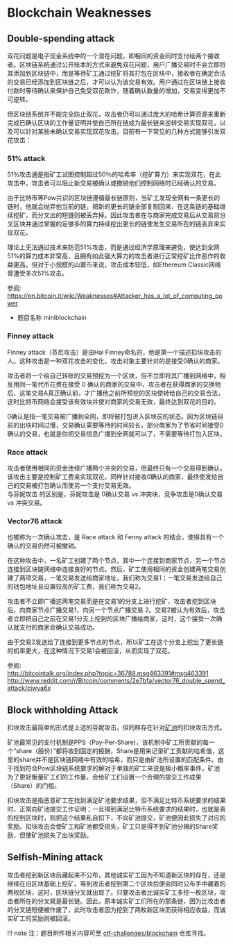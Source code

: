 # Blockchain Weaknesses

## Double-spending attack

双花问题是电子现金系统中的一个潜在问题，即相同的资金同时支付给两个接收者。区块链系统通过公开账本的方式来避免双花问题，用户广播交易时不会立即将其添加到区块链中，而是等待矿工通过挖矿将其打包在区块中，接收者在确定合法的交易已经添加到区块链之后，才可以认为该交易有效。用户通过在区块链上接收付款时等待确认来保护自己免受双花欺诈，随着确认数量的增加，交易变得更加不可逆转。

但区块链系统并不能完全防止双花，攻击者仍可以通过庞大的哈希计算资源来重新完成已确认区块的工作量证明并使自己所在链成为最长链来逆转交易实现双花，以及可以针对某些未确认交易实现双花攻击。目前有一下常见的几种方式能够引发双花攻击：

### 51% attack

51％攻击通是指矿工试图控制超过50％的哈希率（挖矿算力）来实现双花，在此攻击中，攻击者可以阻止新交易被确认或撤销他们控制网络时已经确认的交易。

由于比特币等Pow共识的区块链遵循最长链原则，当矿工发现全网有一条更长的链时，他就会抛弃他当前的链，把新的更长的链全部复制回来，在这条链的基础继续挖矿，而分叉出的短链则被丢弃掉。因此攻击者在与商家完成交易后从交易前分叉区块并通过掌握的足够多的算力持续挖出更长的链使发生交易所在的链丢弃来实现双花。

理论上无法通过技术来防范51%攻击，而是通过经济学原理来避免，使达到全网51%的算力成本非常高，且拥有如此强大算力的攻击者进行正常挖矿比作恶作的收益更高。但对于小规模的山寨币来说，攻击成本较低，如Ethereum Classic网络曾遭受多次51%攻击。

参阅: https://en.bitcoin.it/wiki/Weaknesses#Attacker_has_a_lot_of_computing_power

- 题目名称 miniblockchain

### Finney attack

Finney attack（芬尼攻击）是由Hal Finney命名的，他是第一个描述扣块攻击的人。这种攻击是一种双花攻击的变化，攻击对象主要针对的是接受0确认的商家。

攻击者将一个给自己转账的交易预挖为一个区块，但不立即将其广播到网络中，相反用同一笔代币花费在接受 0 确认的商家的交易中，攻击者在获得商家的交换物后、这笔交易A真正确认前，才广播他之前所预挖的区块使转给自己的交易合法，这时比特币网络会接受该有效块并使对商家的交易无效，最终达到双花的目的。

0确认是指一笔交易被广播到全网，即将被打包进入区块前的状态。因为区块链目前的出块时间过慢，交易确认需要等待的时间较长，部分商家为了节省时间接受0确认的交易，也就是你把交易信息广播到全网就可以了，不需要等待打包入区块。

### Race attack

攻击者使用相同的资金连续广播两个冲突的交易，但最终只有一个交易得到确认。该攻击主要是控制矿工费来实现双花，同样针对接收0确认的商家，最终使发给自己的交易被打包确认而使另一个支付交易无效。  
与芬妮攻击 的区别是，芬妮攻击是 0确认交易 vs 冲突块，竞争攻击是0确认交易 vs 冲突交易。

### Vector76 attack

也被称为一次确认攻击，是 Race attack 和 Fenny attack 的结合，使得具有一个确认的交易仍然可被撤销。

在这种攻击中，一名矿工创建了两个节点，其中一个连接到商家节点，另一个节点连接到区块链网络中连接良好的节点。然后，矿工使用相同的资金创建两笔交易创建了两项交易，一笔交易发送给商家地址，我们称为交易1；一笔交易发送给自己的钱包地址且设置较高的矿工费，我们称为交易2。

攻击者不立即广播这两笔交易而是在交易1的分支上进行挖矿，攻击者挖到区块后，向商家节点广播交易1，向另一个节点广播交易 2。交易2被认为有效后，攻击者立即把自己之前在交易1分支上挖到的区块广播给商家，这时，这个接受一次确认就支付的商家会确认交易成功。

由于交易2发送给了连接到更多节点的节点，所以矿工在这个分支上挖出了更长链的机率更大，在这种情况下交易1会被回滚，从而实现了双花。

参阅:  
http://bitcointalk.org/index.php?topic=36788.msg463391#msg463391
http://www.reddit.com/r/Bitcoin/comments/2e7bfa/vector76_double_spend_attack/cjwya6x

## Block withholding Attack

扣块攻击最简单的形式是上述的芬妮攻击，但同样存在针对[矿池](https://academy.binance.com/zh/articles/mining-pools-explained)的扣块攻击方式。

矿池最常见的支付机制是PPS（Pay-Per-Share)，该机制中矿工所贡献的每一个“share（股份）”都将收到固定的报酬，Share是用来记录矿工贡献的哈希值，这里的share并不是区块链网络中有效的哈希，而只是由矿池所设置的匹配条件。由于找到符合Pow区块链系统要求的解对于单独的矿工来说是极小概率事件，矿池为了更好衡量矿工们的工作量，会给矿工们设置一个合理的提交工作成果（Share）的门槛。

扣块攻击是指恶意矿工在找到满足矿池要求结果，但不满足比特币系统要求的结果时，正常向矿池提交工作证明；一旦得到满足比特币系统要求的结果时，也就是真的挖到区块时，则把这个结果私自扣下，不向矿池提交，矿池便因此损失了对应的奖励。扣块攻击会使矿工和矿池都受损失，矿工只是得不到矿池分摊的Share奖励，但使矿池损失了出块奖励。

## Selfish-Mining attack

攻击者挖到新区块后藏起来不公布，其他诚实矿工因为不知道新区块的存在，还是继续在旧区块基础上挖矿。等到攻击者挖到第二个区块后便会同时公布手中藏着的两枚区块，这时，区块链分叉就出现了。只要攻击者比诚实矿工多挖一枚区块，攻击者所在的分叉就是最长链。因此，原本诚实矿工们所在的那条链，因为比攻击者的分叉链短便被作废了，此时攻击者因为挖到了两枚新区块而获得相应收益，而诚实矿工的奖励则被回滚。

!!! note
    注：题目附件相关内容可至 [ctf-challenges/blockchain](https://github.com/ctf-wiki/ctf-challenges/tree/master/blockchain) 仓库寻找。
